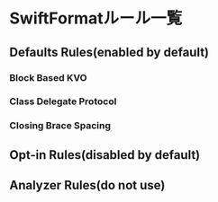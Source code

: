 # SwiftFormatルール一覧

## Defaults Rules(enabled by default)

### Block Based KVO

### Class Delegate Protocol

### Closing Brace Spacing


## Opt-in Rules(disabled by default)

## Analyzer Rules(do not use)
